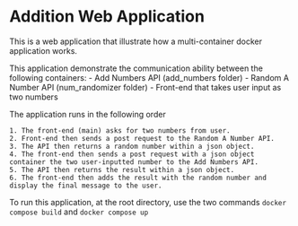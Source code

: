 # Addition Web Application

This is a web application that illustrate how a multi-container docker application works.

This application demonstrate the communication ability between the following containers:
    - Add Numbers API (add_numbers folder)
    - Random A Number API (num_randomizer folder)
    - Front-end that takes user input as two numbers

The application runs in the following order

    1. The front-end (main) asks for two numbers from user.
    2. Front-end then sends a post request to the Random A Number API.
    3. The API then returns a random number within a json object.
    4. The front-end then sends a post request with a json object container the two user-inputted number to the Add Numbers API.
    5. The API then returns the result within a json object.
    6. The front-end then adds the result with the random number and display the final message to the user.

To run this application, at the root directory, use the two commands
```docker compose build``` and 
```docker compose up```